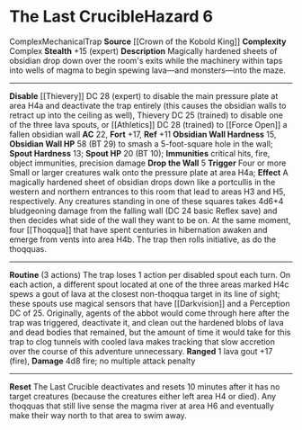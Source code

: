 ﻿---
ac: '22'
all_resistance: null
complexity: Complex
element: null
fortitude: '+17'
hardness: 15 Obsidian Wall Hardness
hazard_type: Trap
hp: 58 (BT 29) to smash a 5-foot-square hole in the wall; <b>Spout Hardness</b> 13;<br>                <b>Spout
  HP</b> 20 (BT 10)
id: '258'
immunity:
- critical hits
- fire
- object immunities
- precision damage
level: '6'
name: The Last Crucible
rarity: Common
reflex: '+11'
resistance: null
school: null
source: '[[DATABASE/source/Crown of the Kobold King|Crown of the Kobold King]]'
trait:
- '[[DATABASE/trait/Complex|Complex]]'
- '[[DATABASE/trait/Mechanical|Mechanical]]'
- '[[DATABASE/trait/Trap|Trap]]'
type: Hazard
weakness: null
will: null

---
# The Last Crucible<span class="item-type">Hazard 6</span>

<span class="item-trait">Complex</span><span class="item-trait">Mechanical</span><span class="item-trait">Trap</span>
**Source** [[Crown of the Kobold King]]
**Complexity** Complex
**Stealth** +15 (expert)
**Description** Magically hardened sheets of obsidian drop down over the room's exits while the machinery within taps into wells of magma to begin spewing lava—and monsters—into the maze.

---
**Disable** [[Thievery]] DC 28 (expert) to disable the main pressure plate at area H4a and deactivate the trap entirely (this causes the obsidian walls to retract up into the ceiling as well), Thievery DC 25 (trained) to disable one of the three lava spouts, or [[Athletics]] DC 28 (trained) to [[Force Open]] a fallen obsidian wall
**AC** 22, **Fort** +17, **Ref** +11
**Obsidian Wall Hardness** 15, **Obsidian Wall HP** 58 (BT 29) to smash a 5-foot-square hole in the wall; **Spout Hardness** 13; **Spout HP** 20 (BT 10); **Immunities** critical hits, fire, object immunities, precision damage
**Drop the Wall** <span class="action-icon">5</span> **Trigger** Four or more Small or larger creatures walk onto the pressure plate at area H4a; **Effect** A magically hardened sheet of obsidian drops down like a portcullis in the western and northern entrances to this room that lead to areas H3 and H5, respectively. Any creatures standing in one of these squares takes 4d6+4 bludgeoning damage from the falling wall (DC 24 basic Reflex save) and then decides what side of the wall they want to be on. At the same moment, four [[Thoqqua]] that have spent centuries in hibernation awaken and emerge from vents into area H4b. The trap then rolls initiative, as do the thoqquas.

---
**Routine** (3 actions) The trap loses 1 action per disabled spout each turn. On each action, a different spout located at one of the three areas marked H4c spews a gout of lava at the closest non-thoqqua target in its line of sight; these spouts use magical sensors that have [[Darkvision]] and a Perception DC of 25. Originally, agents of the abbot would come through here after the trap was triggered, deactivate it, and clean out the hardened blobs of lava and dead bodies that remained, but the amount of time it would take for this trap to clog tunnels with cooled lava makes tracking that slow accretion over the course of this adventure unnecessary.
 **Ranged** <span class="action-icon">1</span> lava gout +17 (fire), **Damage** 4d8 fire; no multiple attack penalty

---
**Reset** The Last Crucible deactivates and resets 10 minutes after it has no target creatures (because the creatures either left area H4 or died). Any thoqquas that still live sense the magma river at area H6 and eventually make their way north to that area to swim away.